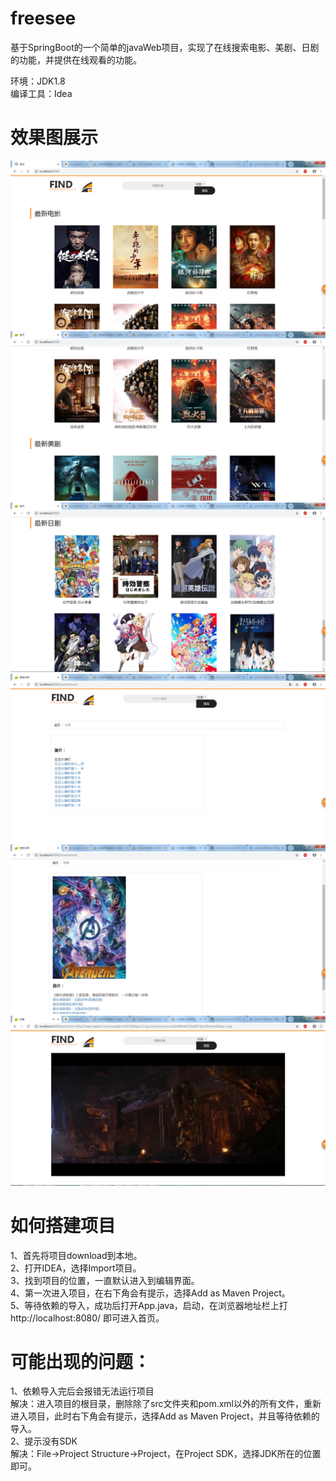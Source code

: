 # freesee
基于SpringBoot的一个简单的javaWeb项目，实现了在线搜索电影、美剧、日剧的功能，并提供在线观看的功能。</br>

环境：JDK1.8</br>
编译工具：Idea</br>
# 效果图展示
![首页](https://github.com/czj2369/freesee/blob/freesee/1.png)
![首页](https://github.com/czj2369/freesee/blob/freesee/2.png)
![首页](https://github.com/czj2369/freesee/blob/freesee/3.png)
![搜索结果](https://github.com/czj2369/freesee/blob/freesee/4.png)
![搜索结果](https://github.com/czj2369/freesee/blob/freesee/5.png)
![观看](https://github.com/czj2369/freesee/blob/freesee/6.png)

# 如何搭建项目
1、首先将项目download到本地。</br>
2、打开IDEA，选择Import项目。</br>
3、找到项目的位置，一直默认进入到编辑界面。</br>
4、第一次进入项目，在右下角会有提示，选择Add as Maven Project。</br>
5、等待依赖的导入，成功后打开App.java，启动，在浏览器地址栏上打http://localhost:8080/ 即可进入首页。</br>

# 可能出现的问题：
1、依赖导入完后会报错无法运行项目</br>
解决：进入项目的根目录，删除除了src文件夹和pom.xml以外的所有文件，重新进入项目，此时右下角会有提示，选择Add as Maven Project，并且等待依赖的导入。</br>
2、提示没有SDK</br>
解决：File->Project Structure->Project，在Project SDK，选择JDK所在的位置即可。</br>
